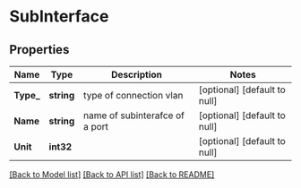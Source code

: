 # SubInterface

## Properties
Name | Type | Description | Notes
------------ | ------------- | ------------- | -------------
**Type_** | **string** | type of connection vlan | [optional] [default to null]
**Name** | **string** | name of subinterafce of a port | [optional] [default to null]
**Unit** | **int32** |  | [optional] [default to null]

[[Back to Model list]](../README.md#documentation-for-models) [[Back to API list]](../README.md#documentation-for-api-endpoints) [[Back to README]](../README.md)

